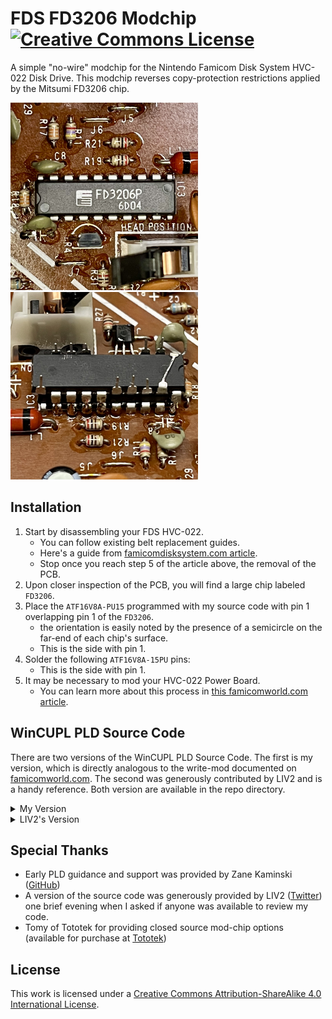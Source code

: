 
# FDS FD3206 Modchip <a rel="license" href="http://creativecommons.org/licenses/by-sa/4.0/"><img alt="Creative Commons License" style="border-width:0;" src="https://i.creativecommons.org/l/by-sa/4.0/80x15.png" /></a>
A simple "no-wire" modchip for the Nintendo Famicom Disk System HVC-022 Disk Drive. This modchip reverses copy-protection restrictions applied by the Mitsumi FD3206 chip.

<img src="./Images/FD3206.jpg" title="Unmodified Quick Disk FD3206 Disk Controller" alt="Unmodified Quick Disk FD3206 Disk Controller" style="display: inline-block; margin: 0 auto; max-width: 300px"> <img src="./Images/FD3206_MOD.jpg" title="Modified Quick Disk FD3206 Disk Controller" alt="Modified Quick Disk FD3206 Disk Controller" style="display: inline-block; margin: 0 auto; max-width: 300px">

## Installation
 1. Start by disassembling your FDS HVC-022.
    - You can follow existing belt replacement guides.
    - Here's a guide from [famicomdisksystem.com article](https://www.famicomdisksystem.com/tutorials/fds-repair-mod/belt-replacement-adjustment/).
    - Stop once you reach step 5 of the article above, the removal of the PCB.
 2. Upon closer inspection of the PCB, you will find a large chip labeled `FD3206`.
 3. Place the `ATF16V8A-PU15` programmed with my source code with pin 1 overlapping pin 1 of the `FD3206`.
    - the orientation is easily noted by the presence of a semicircle on the far-end of each chip's surface.
    - This is the side with pin 1.
 4. Solder the following `ATF16V8A-15PU` pins:
     - This is the side with pin 1.
 5. It may be necessary to mod your HVC-022 Power Board.
     - You can learn more about this process in [this famicomworld.com article](https://famicomworld.com/workshop/tech/fds-power-board-modifications/).

## WinCUPL PLD Source Code
There are two versions of the WinCUPL PLD Source Code. The first is my version, which is directly analogous to the write-mod documented on [famicomworld.com](https://famicomworld.com/workshop/tech/famicom-disk-system-fd3206-write-mod/). The second was generously contributed by LIV2 and is a handy reference.  Both version are available in the repo directory.
<details>
<summary>My Version</summary>

```
Name     FDS3206 Enabler;
PartNo   00 ;
Date     27/07/2022 ;
Revision 01 ;
Designer Stephen;
Company  BetterBit ;
Assembly None ;
Location  ;
Device   g16v8ms ;

/* *************** INPUT PINS *********************/
PIN  1 = clk                                       ;
PIN 13 = ready                                     ;
PIN  5 = write_protect                             ;
PIN  4 = write_gate                                ;
PIN  6 = write_data                                ;

/* *************** OUTPUT PINS ********************/
PIN 12 = Q                                         ;
PIN 15 = !write_head_1                             ;
PIN 14 = !write_head_2                             ;
PIN 19 = write_clk                                 ;


/* ***************** Braining *********************/
/* - Write Data toggles flip flop.                        */
/* - Flip flop enters either a high or low output state   */
/* - Output state maps to "A" position on 74LS45          */
/* - "Ready" maps to "B" position on 74LS45               */
/* - "Write Protect" maps to "C" position on 74LS45       */
/* - "Write Gate" maps to "D" position on 74LS45          */
/*                                                        */
/*        74LS45 TRUTH TABLE                              */
/*     -------------------------                          */
/*    | A | B | C | D | 01 | 02 |                         */
/*    | L | L | L | L | L  | H  |                         */
/*    | H | L | L | L | H  | L  |                         */
/*     -------------------------                          */

Q.d = !Q;
write_clk = !write_data;

write_head_1 = !Q & !ready & !write_protect & !write_gate;
write_head_2 = Q & !ready & !write_protect & !write_gate;

```
</details>

<details>
<summary>LIV2's Version</summary>

```
Name     FD3206 ;
PartNo   00 ;
Date     27/07/2022 ;
Revision 01 ;
Designer LIV2 ;
Company  BetterBit ;
Assembly None ;
Location  ;
Device   g16v8ms ;

/* *************** INPUT PINS *********************/
PIN 1 = write_data                ;
PIN 3 = ready                     ;
PIN 4 = write_protect             ;
PIN 5 = write_gate                ;
/* *************** OUTPUT PINS *********************/
PIN 14 = Q                     ;
PIN 12 = !write_head_1         ;
PIN 13 = !write_head_2         ;

Q.d = !Q;

write_head_1 = !Q & !ready & !write_protect & !write_gate;
write_head_2 = Q & !ready & !write_protect & !write_gate;
```
</details>

## Special Thanks
* Early PLD guidance and support was provided by Zane Kaminski ([GitHub](https://github.com/ZaneKaminski))
* A version of the source code was generously provided by LIV2 ([Twitter](https://twitter.com/LIV2)) one brief evening when I asked if anyone was available to review my code.
* Tomy of Tototek for providing closed source mod-chip options (available for purchase at [Tototek](https://www.tototek.com/store/index.php?main_page=product_info&cPath=1_35&products_id=228))


## License
This work is licensed under a <a rel="license" href="http://creativecommons.org/licenses/by-sa/4.0/">Creative Commons Attribution-ShareAlike 4.0 International License</a>.
